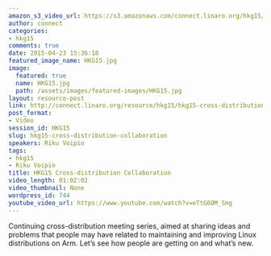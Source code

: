 ```yaml
---
amazon_s3_video_url: https://s3.amazonaws.com/connect.linaro.org/hkg15/Videos/02-11-Wednesday/Cross-distribution+Collaboration.mp4
author: connect
categories:
- hkg15
comments: true
date: 2015-04-23 15:36:18
featured_image_name: HKG15.jpg
image:
  featured: true
  name: HKG15.jpg
  path: /assets/images/featured-images/HKG15.jpg
layout: resource-post
link: http://connect.linaro.org/resource/hkg15/hkg15-cross-distribution-collaboration/
post_format:
- Video
session_id: HKG15
slug: hkg15-cross-distribution-collaboration
speakers: Riku Voipio
tags:
- hkg15
- Riku Voipio
title: HKG15 Cross-distribution Collaboration
video_length: 01:02:02
video_thumbnail: None
wordpress_id: 744
youtube_video_url: https://www.youtube.com/watch?v=eTtG6OM_Smg
---
```


Continuing cross-distribution meeting series, aimed at sharing ideas and problems that people may have related to maintaining and improving Linux distributions on Arm. Let’s see how people are getting on and what’s new.